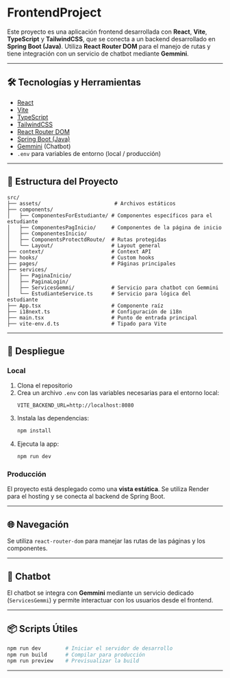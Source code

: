 
# FrontendProject

Este proyecto es una aplicación frontend desarrollada con **React**, **Vite**, **TypeScript** y **TailwindCSS**, que se conecta a un backend desarrollado en **Spring Boot (Java)**. Utiliza **React Router DOM** para el manejo de rutas y tiene integración con un servicio de chatbot mediante **Gemmini**.

---

## 🛠️ Tecnologías y Herramientas

- [React](https://reactjs.org/)
- [Vite](https://vitejs.dev/)
- [TypeScript](https://www.typescriptlang.org/)
- [TailwindCSS](https://tailwindcss.com/)
- [React Router DOM](https://reactrouter.com/)
- [Spring Boot (Java)](https://spring.io/projects/spring-boot)
- [Gemmini](https://www.gemmini.ai/) (Chatbot)
- `.env` para variables de entorno (local / producción)

---

## 📁 Estructura del Proyecto

```
src/
├── assets/                        # Archivos estáticos
├── components/
│   ├── ComponentesForEstudiante/ # Componentes específicos para el estudiante
│   ├── ComponentesPagInicio/     # Componentes de la página de inicio
│   ├── ComponentesInicio/
│   ├── ComponentsProtectdRoute/  # Rutas protegidas
│   └── Layout/                   # Layout general
├── context/                      # Context API
├── hooks/                        # Custom hooks
├── pages/                        # Páginas principales
├── services/
│   ├── PaginaInicio/
│   ├── PaginaLogin/
│   ├── ServicesGemmi/            # Servicio para chatbot con Gemmini
│   └── EstudianteService.ts      # Servicio para lógica del estudiante
├── App.tsx                       # Componente raíz
├── i18next.ts                    # Configuración de i18n
├── main.tsx                      # Punto de entrada principal
├── vite-env.d.ts                 # Tipado para Vite
```

---

## 🚀 Despliegue

### Local

1. Clona el repositorio
2. Crea un archivo `.env` con las variables necesarias para el entorno local:
   ```env
   VITE_BACKEND_URL=http://localhost:8080
   ```
3. Instala las dependencias:
   ```bash
   npm install
   ```
4. Ejecuta la app:
   ```bash
   npm run dev
   ```

### Producción

El proyecto está desplegado como una **vista estática**. Se utiliza Render para el hosting y se conecta al backend de Spring Boot.

---

## 🌐 Navegación

Se utiliza `react-router-dom` para manejar las rutas de las páginas y los componentes.

---

## 💬 Chatbot

El chatbot se integra con **Gemmini** mediante un servicio dedicado (`ServicesGemmi`) y permite interactuar con los usuarios desde el frontend.

---

## 📦 Scripts Útiles

```bash
npm run dev        # Iniciar el servidor de desarrollo
npm run build      # Compilar para producción
npm run preview    # Previsualizar la build
```

---
